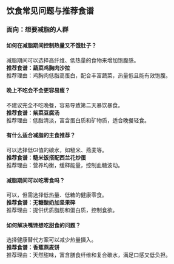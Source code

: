 ## 饮食常见问题与推荐食谱

### 面向：想要减脂的人群

#### 如何在减脂期间控制热量又不饿肚子？
减脂期间可以选择高纤维、低热量的食物来增加饱腹感。  
**推荐食谱：蔬菜鸡胸肉沙拉**  
推荐理由：鸡胸肉低脂高蛋白，配合丰富蔬菜，热量低且能有效饱腹。

#### 晚上不吃会不会更容易瘦？
不建议完全不吃晚餐，容易导致第二天暴饮暴食。  
**推荐食谱：紫菜豆腐汤**  
推荐理由：低脂清淡，富含蛋白质和矿物质，适合晚餐轻食。

#### 有什么适合减脂的主食推荐？
可以选择低GI值的碳水，如糙米、燕麦等。  
**推荐食谱：糙米饭搭配西兰花炒蛋**  
推荐理由：营养均衡，缓释能量，控制血糖波动。

#### 减脂期间可以吃零食吗？
可以，但需选择低热量、低糖的健康零食。  
**推荐食谱：无糖酸奶加坚果碎**  
推荐理由：提供优质脂肪和蛋白质，控制食欲。

#### 如何解决嘴馋想吃甜食的问题？
选择健康替代方案可以减少热量摄入。  
**推荐食谱：香蕉燕麦饼**  
推荐理由：天然甜味，富含膳食纤维和复合碳水，满足口感又低负担。
